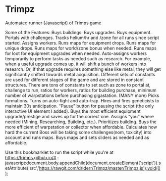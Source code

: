 # Trimpz
Automated runner (Javascript) of Trimps game

Some of the Features:
Buys buildings.
Buys upgrades.
Buys equipment.
Portals with challenges.
Tracks helium/hr and /zone for all runs since script started.
Assigns workers.
Runs maps for equipment drops.
Runs maps for unique drops.
Runs maps for world/zone bonus when needed.
Runs maps for loot for equipment upgrades when needed.
Auto-assigns workers temporarily to perform tasks as needed such as research. For example, when a useful upgrade comes up, it will shift a bunch of workers into research. Or, if that upgrade requires something else like metal, they will get significantly shifted towards metal acquisition.
Different sets of constants are used for different stages of the game and are stored in constant structures.
There are tons of constants to set such as zone to portal at, challenge to run, ratios for workers, ratios for building purchase, minimum number of warpstations before purchasing gigastation. (MANY more)
Picks formations.
Turns on auto-fight and auto-trap.
Hires and fires geneticists to maintain 30s anticipation.
“Pause” button for pausing the script (the only interactive UI element I added).
Buys the most efficient equipment upgrade/prestige and saves up for the correct one.
Assigns “you” where needed (Mining, Researching, Building, etc.). Prioritizes building.
Buys the more efficient of warpstation or collector when affordable.
Calculates how hard the current Boss will be taking some challenges(nom, toxicity) into account and runs maps.
Buys maps and sets sliders as needed and as affordable.

Use this bookmarklet to run the script while you're at https://trimps.github.io/# :
javascript:document.body.appendChild(document.createElement('script')).setAttribute('src','https://rawgit.com/driderr/Trimpz/master/Trimpz.js');void(0);
